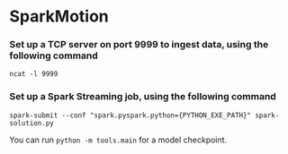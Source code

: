 # SparkMotion

### Set up a TCP server on port 9999 to ingest data, using the following command 
```
ncat -l 9999
```

### Set up a Spark Streaming job, using the following command 
```
spark-submit --conf "spark.pyspark.python={PYTHON_EXE_PATH}" spark-solution.py
```

You can run ```python -m tools.main``` for a model checkpoint. 

